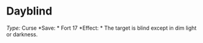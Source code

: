 ﻿---
name: Dayblind
type: Curse
save: Fort 17
onset: 
frequency: 
effect:
  "The target is blind except in dim light or darkness."
cure: 
---

# Dayblind
 *Type:* Curse
*Save: * Fort 17 
*Effect: * The target is blind except in dim light or darkness.